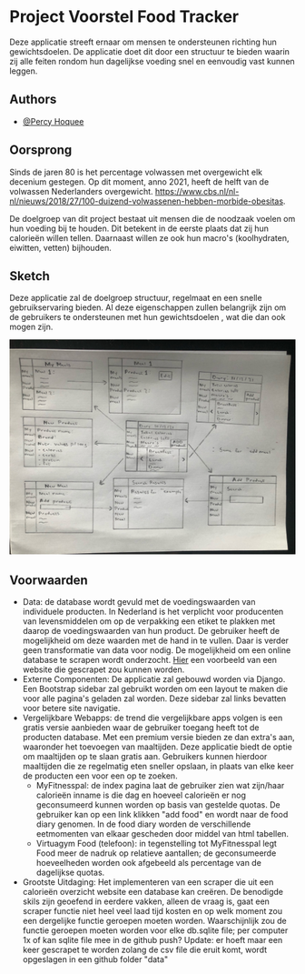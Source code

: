 
# Project Voorstel Food Tracker
Deze applicatie streeft ernaar om mensen te ondersteunen richting
hun gewichtsdoelen. 
De applicatie doet dit door een structuur te bieden waarin zij alle 
feiten rondom hun dagelijkse voeding snel en eenvoudig vast kunnen
leggen.










## Authors

- [@Percy Hoquee](https://github.com/PercyHoquee)


## Oorsprong
Sinds de jaren 80 is het percentage volwassen met overgewicht 
elk decenium gestegen. 
Op dit moment, anno 2021, heeft de helft van de volwassen
Nederlanders overgewicht. 
https://www.cbs.nl/nl-nl/nieuws/2018/27/100-duizend-volwassenen-hebben-morbide-obesitas.

De doelgroep van dit project bestaat uit mensen die de noodzaak
voelen om hun voeding bij te houden. 
Dit betekent in de eerste plaats dat zij hun calorieën willen 
tellen. 
Daarnaast willen ze ook hun macro's (koolhydraten, eiwitten,
vetten) bijhouden.
 
## Sketch
Deze applicatie zal de doelgroep structuur, regelmaat en een
snelle gebruikservaring bieden. 
Al deze eigenschappen zullen belangrijk zijn om de gebruikers 
te ondersteunen met hun gewichtsdoelen
, wat die dan ook mogen zijn. 

![Food Tracker](doc/foto_proposal.jpeg)
## Voorwaarden
- Data: 
    de database wordt gevuld met de voedingswaarden van individuele
    producten. In Nederland is het verplicht voor producenten van
    levensmiddelen om op de verpakking een etiket te plakken met
    daarop de voedingswaarden van hun product.
    De gebruiker heeft de mogelijkheid om deze waarden met de 
    hand in te vullen. 
    Daar is verder geen transformatie van data 
    voor nodig. 
    De mogelijkheid om een online database te scrapen 
    wordt onderzocht. [Hier](https://www.calorietabel.nl/index.php?idd=a)
    een voorbeeld van een website die 
    gescrapet zou kunnen worden. 
- Externe Componenten:
    De applicatie zal gebouwd worden via Django. Een 
    Bootstrap sidebar zal gebruikt worden om een layout te maken
    die voor alle pagina's geladen zal worden. 
    Deze sidebar zal links bevatten voor betere site navigatie.
- Vergelijkbare Webapps: 
    de trend die vergelijkbare apps volgen is een gratis versie 
    aanbieden waar de gebruiker toegang heeft tot de producten 
    database. 
    Met een premium versie bieden ze dan extra's aan, waaronder 
    het toevoegen van maaltijden. Deze applicatie biedt de optie om
    maaltijden op te slaan gratis aan. Gebruikers kunnen hierdoor 
    maaltijden die ze regelmatig eten sneller opslaan, in plaats
    van elke keer de producten een voor een op te zoeken.
    - MyFitnesspal: 
        de index pagina laat de gebruiker zien wat zijn/haar 
        calorieën inname is die dag en hoeveel calorieën er nog 
        geconsumeerd kunnen worden op basis van gestelde quotas.
        De gebruiker kan op een link klikken "add food" en wordt 
        naar de food diary genomen. 
        In de food diary worden de verschillende eetmomenten van 
        elkaar gescheden door middel van html tabellen. 
    - Virtuagym Food (telefoon): 
        in tegenstelling tot MyFitnesspal legt Food meer de nadruk
        op relatieve aantallen; de geconsumeerde hoeveelheden worden
        ook afgebeeld als percentage van de dagelijkse quotas.
- Grootste Uitdaging:
    Het implementeren van een scraper die uit een calorieën 
    overzicht website een database kan creëren. 
    De benodigde skils zijn geoefend in eerdere vakken, alleen de
    vraag is, gaat een scraper functie niet heel veel laad tijd 
    kosten en op welk moment zou een dergelijke functie geroepen
    moeten worden. 
    Waarschijnlijk zou de functie geroepen moeten worden voor elke 
    db.sqlite file; 
    per computer 1x of kan sqlite file mee in de github push?
    Update: er hoeft maar een keer gescrapet te worden zolang de csv
    file die eruit komt, wordt opgeslagen in een github folder "data"
